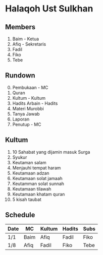 # Halaqoh Ust Sulkhan

## Members
1. Baim - Ketua
2. Afiq - Sekretaris
3. Fadil
4. Fiko
5. Tebe

## Rundown
0. Pembukaan - MC
1. Quran
2. Kultum - Kultum
3. Hadits Arbain - Hadits
4. Materi Murobbi
5. Tanya Jawab
6. Laporan
7. Penutup - MC

## Kultum
1. 10 Sahabat yang dijamin masuk Surga
2. Syukur
3. Keutaman salam
4. Menjauhi tempat haram
5. Keutamaan adzan
6. Keutamaan solat jamaah
7. Keutamman solat sunnah
8. Keutamaan tilawah
9. Keutamaan khatam quran
10. 5 kisah taubat

## Schedule
| Date | MC   | Kultum | Hadits | Subs |
|------|------|--------|--------|------|
| 1/1  | Baim | Afiq   | Fadil  | Fiko |
| 1/8  | Afiq | Fadil  | Fiko   | Tebe |
